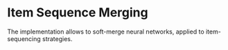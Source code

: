 # Item Sequence Merging
The implementation allows to soft-merge neural networks, applied to item-sequencing strategies.
